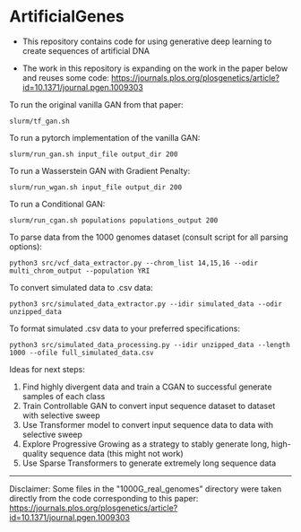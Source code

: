 # ArtificialGenes
* This repository contains code for using generative deep learning to create sequences of artificial DNA

* The work in this repository is expanding on the work in the paper below and reuses some code:
   https://journals.plos.org/plosgenetics/article?id=10.1371/journal.pgen.1009303

To run the original vanilla GAN from that paper:

``` slurm/tf_gan.sh ```

To run a pytorch implementation of the vanilla GAN:

``` slurm/run_gan.sh input_file output_dir 200 ```

To run a Wasserstein GAN with Gradient Penalty:

``` slurm/run_wgan.sh input_file output_dir 200 ```

To run a Conditional GAN:

``` slurm/run_cgan.sh populations populations_output 200 ```

To parse data from the 1000 genomes dataset (consult script for all parsing options):

``` python3 src/vcf_data_extractor.py --chrom_list 14,15,16 --odir multi_chrom_output --population YRI ```

To convert simulated data to .csv data:

``` python3 src/simulated_data_extractor.py --idir simulated_data --odir unzipped_data ```

To format simulated .csv data to your preferred specifications:

``` python3 src/simulated_data_processing.py --idir unzipped_data --length 1000 --ofile full_simulated_data.csv ```

Ideas for next steps:
1) Find highly divergent data and train a CGAN to successful generate samples of each class
2) Train Controllable GAN to convert input sequence dataset to dataset with selective sweep
3) Use Transformer model to convert input sequence data to data with selective sweep
4) Explore Progressive Growing as a strategy to stably generate long, high-quality sequence data (this might not work)
5) Use Sparse Transformers to generate extremely long sequence data 
    
  __________________________________________________________________________________________________________________________________________________________________

 
  Disclaimer: 
  Some files in the "1000G_real_genomes" directory were taken directly from the code corresponding to this paper:
  https://journals.plos.org/plosgenetics/article?id=10.1371/journal.pgen.1009303

